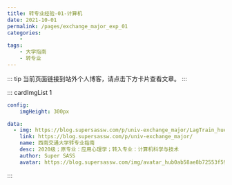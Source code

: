 ```yaml
---
title: 转专业经验-01-计算机
date: 2021-10-01
permalink: /pages/exchange_major_exp_01
categories:
    - 
tags:
    - 大学指南
    - 转专业
---
```


<!-- markdownlint-disable MD025 MD033 MD041 -->

::: tip
当前页面链接到站外个人博客，请点击下方卡片查看文章。
:::

::: cardImgList 1

```yaml
config:
    imgHeight: 300px

data:
  - img: https://blog.supersassw.com/p/univ-exchange_major/LagTrain_hue62f4259dd71d906ab5a0418c7202f20_70113_1600x0_resize_q75_box.jpg
    link: https://blog.supersassw.com/p/univ-exchange_major/
    name: 西南交通大学转专业指南
    desc: 2020级；原专业：应用心理学；转入专业：计算机科学与技术
    author: Super SASS
    avatar: https://blog.supersassw.com/img/avatar_hub0ab58ae8b72553f595d525edd405dd1_160792_300x0_resize_q75_box.jpg
```

:::
